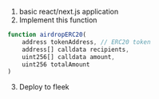 1. basic react/next.js application
2. Implement this function
``` Javascript
function airdropERC20(
    address tokenAddress, // ERC20 token
    address[] calldata recipients,
    uint256[] calldata amount,
    uint256 totalAmount
)
```
3. Deploy to fleek